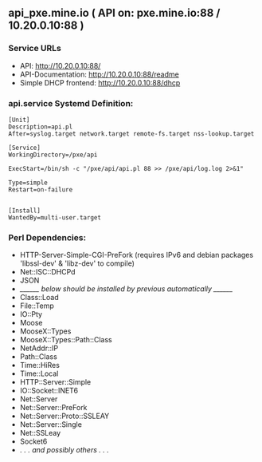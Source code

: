 ## api_pxe.mine.io ( API on: pxe.mine.io:88 / 10.20.0.10:88 )

### Service URLs


* API: http://10.20.0.10:88/
* API-Documentation: http://10.20.0.10:88/readme
* Simple DHCP frontend: http://10.20.0.10:88/dhcp


### api.service Systemd Definition:

    [Unit]
    Description=api.pl
    After=syslog.target network.target remote-fs.target nss-lookup.target
     
    [Service]
    WorkingDirectory=/pxe/api
     
    ExecStart=/bin/sh -c "/pxe/api/api.pl 88 >> /pxe/api/log.log 2>&1"
     
    Type=simple
    Restart=on-failure
     
     
    [Install]
    WantedBy=multi-user.target


### Perl Dependencies:
 - HTTP-Server-Simple-CGI-PreFork   (requires IPv6 and debian packages 'libssl-dev' & 'libz-dev' to compile)
 - Net::ISC::DHCPd
 - JSON
 - *______ below should be installed by previous automatically ______*
 - Class::Load
 - File::Temp
 - IO::Pty
 - Moose
 - MooseX::Types
 - MooseX::Types::Path::Class
 - NetAddr::IP
 - Path::Class
 - Time::HiRes
 - Time::Local
 - HTTP::Server::Simple
 - IO::Socket::INET6
 - Net::Server
 - Net::Server::PreFork
 - Net::Server::Proto::SSLEAY
 - Net::Server::Single
 - Net::SSLeay
 - Socket6
 - *. . . and possibly others . . .*
